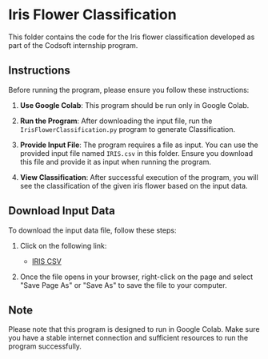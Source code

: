 # Iris Flower Classification

This folder contains the code for the Iris flower classification developed as part of the Codsoft internship program.

## Instructions

Before running the program, please ensure you follow these instructions:

1. **Use Google Colab**: This program should be run only in Google Colab.

2. **Run the Program**: After downloading the input file, run the `IrisFlowerClassification.py` program to generate Classification.

3. **Provide Input File**: The program requires a file as input. You can use the provided input file named `IRIS.csv` in this folder. Ensure you download this file and provide it as input when running the program.

4. **View Classification**: After successful execution of the program, you will see the classification of the given iris flower based on the input data.

## Download Input Data

To download the input data file, follow these steps:

1. Click on the following link:

   - [IRIS CSV](https://raw.githubusercontent.com/TrinadhKatlgunta/CODSOFT2/main/Task3_IrisFlowerClassification/IRIS.csv)

2. Once the file opens in your browser, right-click on the page and select "Save Page As" or "Save As" to save the file to your computer.

## Note

Please note that this program is designed to run in Google Colab. Make sure you have a stable internet connection and sufficient resources to run the program successfully.
